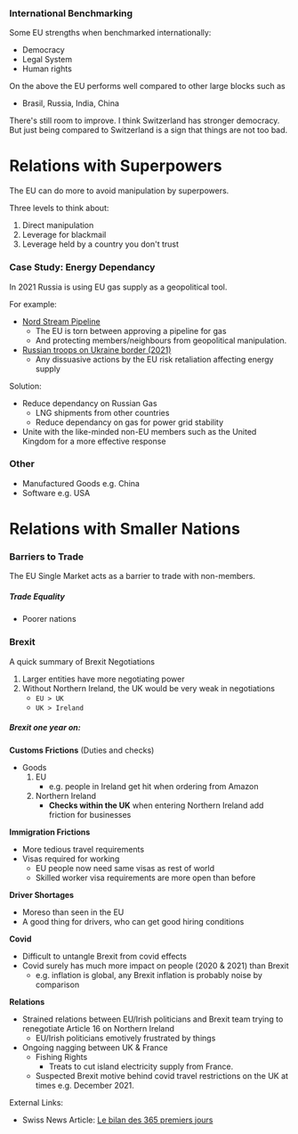 ### International Benchmarking
Some EU strengths when benchmarked internationally:
* Democracy
* Legal System
* Human rights

On the above the EU performs well compared to other large blocks such as
* Brasil, Russia, India, China

There's still room to improve. I think Switzerland has stronger democracy. But just being compared to Switzerland is a sign that things are not too bad. 

# Relations with Superpowers
The EU can do more to avoid manipulation by superpowers.

Three levels to think about:
1. Direct manipulation
2. Leverage for blackmail
3. Leverage held by a country you don't trust

### Case Study: Energy Dependancy
In 2021 Russia is using EU gas supply as a geopolitical tool.

For example:
* [Nord Stream Pipeline](https://en.wikipedia.org/wiki/Nord_Stream#Political_aspects)
    * The EU is torn between approving a pipeline for gas
    * And protecting members/neighbours from geopolitical manipulation.
* [Russian troops on Ukraine border (2021)](https://www.wsj.com/articles/energy-crisis-in-europe-intensifies-with-russian-troops-on-ukraine-border-11639581725)
    * Any dissuasive actions by the EU risk retaliation affecting energy supply

Solution:
* Reduce dependancy on Russian Gas
    * LNG shipments from other countries
    * Reduce dependancy on gas for power grid stability
* Unite with the like-minded non-EU members such as the United Kingdom for a more effective response

### Other
* Manufactured Goods e.g. China
* Software e.g. USA

# Relations with Smaller Nations

### Barriers to Trade
The EU Single Market acts as a barrier to trade with non-members.

##### Trade Equality
* Poorer nations

### Brexit
A quick summary of Brexit Negotiations
1. Larger entities have more negotiating power
2. Without Northern Ireland, the UK would be very weak in negotiations
    * `EU > UK`
    * `UK > Ireland`

##### Brexit one year on:
**Customs Frictions** (Duties and checks)
* Goods
  1. EU
     * e.g. people in Ireland get hit when ordering from Amazon 
  2. Northern Ireland
     * **Checks within the UK** when entering Northern Ireland add friction for businesses

**Immigration Frictions**
* More tedious travel requirements
* Visas required for working
    * EU people now need same visas as rest of world
    * Skilled worker visa requirements are more open than before

**Driver Shortages**
  * Moreso than seen in the EU
  * A good thing for drivers, who can get good hiring conditions

**Covid**
* Difficult to untangle Brexit from covid effects
* Covid surely has much more impact on people (2020 & 2021) than Brexit
    * e.g. inflation is global, any Brexit inflation is probably noise by comparison

**Relations**
* Strained relations between EU/Irish politicians and Brexit team trying to renegotiate Article 16 on Northern Ireland
    * EU/Irish politicians emotively frustrated by things
* Ongoing nagging between UK & France
    * Fishing Rights
        * Treats to cut island electricity supply from France.
    * Suspected Brexit motive behind covid travel restrictions on the UK at times e.g. December 2021. 

External Links:
* Swiss News Article: [Le bilan des 365 premiers jours](https://www.rts.ch/info/monde/12743571-le-brexit-souffle-sa-premiere-bougie-questce-que-cela-a-change.html)
